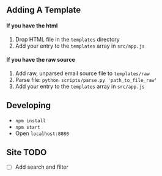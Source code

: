 Adding A Template
---
#### If you have the html
1. Drop HTML file in the `templates` directory
3. Add your entry to the `templates` array in `src/app.js`

#### If you have the raw source
1. Add raw, unparsed email source file to `templates/raw`
2. Parse file: `python scripts/parse.py 'path_to_file_raw'`
3. Add your entry to the `templates` array in `src/app.js`

Developing
---

- `npm install`
- `npm start`
- Open `localhost:8080`

Site TODO
---

- [ ] Add search and filter
